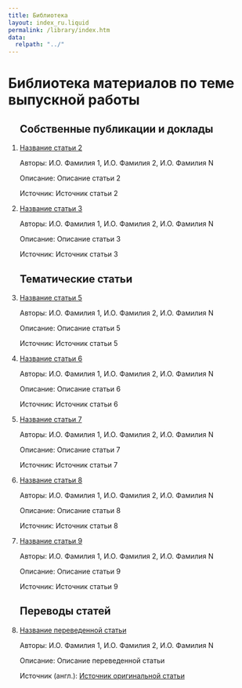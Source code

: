 ```yaml
---
title: Библиотека
layout: index_ru.liquid
permalink: /library/index.htm
data:
  relpath: "../"
---
```

# Библиотека материалов по теме выпускной работы

<ol>

## Собственные публикации и доклады
<li class=lib>
<a href="#">Название статьи 2</a>
<p><span class=cat>Авторы:</span> И.О.&nbsp;Фамилия 1, И.О.&nbsp;Фамилия 2, И.О.&nbsp;Фамилия N</p>
<p><span class=cat>Описание:</span> Описание статьи 2</p>
<p><span class=cat>Источник:</span> Источник статьи 2</p>
</li>
<li class=lib>
<a href="#">Название статьи 3</a>
<p><span class=cat>Авторы:</span> И.О.&nbsp;Фамилия 1, И.О.&nbsp;Фамилия 2, И.О.&nbsp;Фамилия N</p>
<p><span class=cat>Описание:</span> Описание статьи 3</p>
<p><span class=cat>Источник:</span> Источник статьи 3</p>
</li>

## Тематические статьи
<li class=lib>
<a href="#">Название статьи 5</a>
<p><span class=cat>Авторы:</span> И.О.&nbsp;Фамилия 1, И.О.&nbsp;Фамилия 2, И.О.&nbsp;Фамилия N</p>
<p><span class=cat>Описание:</span> Описание статьи 5</p> 
<p><span class=cat>Источник:</span> Источник статьи 5</p>
</li>
<li class=lib>
<a href="#">Название статьи 6</a>
<p><span class=cat>Авторы:</span> И.О.&nbsp;Фамилия 1, И.О.&nbsp;Фамилия 2, И.О.&nbsp;Фамилия N</p>
<p><span class=cat>Описание:</span> Описание статьи 6</p>
<p><span class=cat>Источник:</span> Источник статьи 6</p>
</li>
<li class=lib>
<a href="#">Название статьи 7</a>
<p><span class=cat>Авторы:</span> И.О.&nbsp;Фамилия 1, И.О.&nbsp;Фамилия 2, И.О.&nbsp;Фамилия N</p>
<p><span class=cat>Описание:</span> Описание статьи 7</p>
<p><span class=cat>Источник:</span> Источник статьи 7</p>
</li>
<li class=lib>
<a href="#">Название статьи 8</a>
<p><span class=cat>Авторы:</span> И.О.&nbsp;Фамилия 1, И.О.&nbsp;Фамилия 2, И.О.&nbsp;Фамилия N</p>
<p><span class=cat>Описание:</span> Описание статьи 8</p>
<p><span class=cat>Источник:</span> Источник статьи 8</p>
</li>
<li class=lib>
<a href="#">Название статьи 9</a>
<p><span class=cat>Авторы:</span> И.О.&nbsp;Фамилия 1, И.О.&nbsp;Фамилия 2, И.О.&nbsp;Фамилия N</p>
<p><span class=cat>Описание:</span> Описание статьи 9</p> 
<p><span class=cat>Источник:</span> Источник статьи 9</p>
</li>

## Переводы статей
<li class=lib>
<a href="#">Название переведенной статьи</a>
<p><span class=cat>Авторы:</span> И.О.&nbsp;Фамилия 1, И.О.&nbsp;Фамилия 2, И.О.&nbsp;Фамилия N</p>
<p><span class=cat>Описание:</span> Описание переведенной статьи</p> 
<p><span class=cat>Источник (англ.):</span> <a href="#">Источник оригинальной статьи</a> </p>
</li>

</ol>
